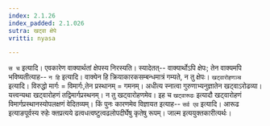 ```yaml
---
index: 2.1.26
index_padded: 2.1.026
sutra: खट्वा क्षेपे
vritti: nyasa

---
```

`स च` इत्यादि। एवकारेण वाक्यार्थतां क्षेपस्य निरस्यति। स्यादेतत्-- वाक्यार्थोऽपि क्षेपः; तेन वाक्यमपि भविष्यतीत्याह-- `न हि` इत्यादि। वाक्येन हि क्रियाकारकसम्बन्धमात्रं गम्यते, न तु क्षेपः। `खट्वारोहणञ्च` इत्यादि। विरुद्धो मार्गः = विमार्गः,तेन प्रस्थानम् = गमनम्। अधीत्य स्नात्वा गुरुणाभ्यनुज्ञातेन खट्वाऽरोढव्या। यत्त्वन्यथा खट्वारोहणं तद्विमार्गप्रस्थनम्। न तु खट्वारोहणमेव। इह च `खट्वारूढः` इत्यादौ खट्वारोहणं विमार्गप्रस्थानस्योपलक्षणं वेदितव्यम्। किं पुनः कारणमेव विज्ञायत इत्याह-- `सर्व एव` इत्यादि। आरूढ इत्याङपूर्वस्य रुहेः क्तप्रत्यये ढत्वधत्वष्टुत्वढलोपदीर्घेषु कृतेषु रूपम्। जाल्म इत्ययुक्तकारीत्यर्थः।